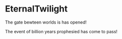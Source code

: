 # EternalTwilight
The gate bewteen worlds is has opened!

The event of billion years prophesied has come to pass!
